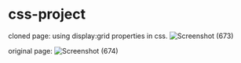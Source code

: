 # css-project 
cloned page: using display:grid properties in css.
![Screenshot (673)](https://github.com/adheeshreddy/css-project-/assets/117195347/632952ed-f78e-4515-9f53-9752a7fdbac2)

original page:
![Screenshot (674)](https://github.com/adheeshreddy/css-project-/assets/117195347/d8ba4b2a-605e-4597-bc3c-708866c42c27)

